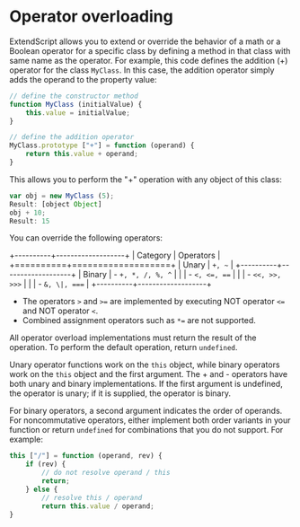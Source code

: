 # Operator overloading

ExtendScript allows you to extend or override the behavior of a math or a Boolean operator for a specific class by defining a method in that class with same name as the operator. For example, this code defines the addition (+) operator for the class `MyClass`. In this case, the addition operator simply adds the operand to the property value:

```javascript
// define the constructor method
function MyClass (initialValue) {
    this.value = initialValue;
}

// define the addition operator
MyClass.prototype ["+"] = function (operand) {
    return this.value + operand;
}
```

This allows you to perform the "+" operation with any object of this class:

```javascript
var obj = new MyClass (5);
Result: [object Object]
obj + 10;
Result: 15
```

You can override the following operators:


+----------+-------------------+
| Category |     Operators     |
+==========+===================+
| Unary    | `+, ~`            |
+----------+-------------------+
| Binary   | - `+, *, /, %, ^` |
|          | - `<, <=, ==`     |
|          | - `<<, >>, >>>`   |
|          | - `&, \|, ===`    |
+----------+-------------------+

- The operators `>` and `>=` are implemented by executing NOT operator `<=` and NOT operator `<`.
- Combined assignment operators such as `*=` are not supported.

All operator overload implementations must return the result of the operation. To perform the default operation, return `undefined`.

Unary operator functions work on the `this` object, while binary operators work on the `this` object and the first argument. The + and - operators have both unary and binary implementations. If the first argument is undefined, the operator is unary; if it is supplied, the operator is binary.

For binary operators, a second argument indicates the order of operands. For noncommutative operators, either implement both order variants in your function or return `undefined` for combinations that you do not support. For example:

```javascript
this ["/"] = function (operand, rev) {
    if (rev) {
        // do not resolve operand / this
        return;
    } else {
        // resolve this / operand
        return this.value / operand;
}
```
